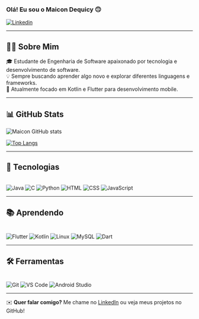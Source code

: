 ### Olá! Eu sou o Maicon Dequicy 🙃  

[![Linkedin](https://img.shields.io/badge/LinkedIn-0077B5?style=for-the-badge&logo=linkedin&logoColor=white)](https://www.linkedin.com/in/maicon-dequicy-52a715273/)  

---

## 🧑‍💻 Sobre Mim  
🎓 Estudante de Engenharia de Software apaixonado por tecnologia e desenvolvimento de software.  
💡 Sempre buscando aprender algo novo e explorar diferentes linguagens e frameworks.  
🚀 Atualmente focado em Kotlin e Flutter para desenvolvimento mobile.

---

## 📊 GitHub Stats  

![Maicon GitHub stats](https://github-readme-stats.vercel.app/api?username=MaiconDequicy&show_icons=true&theme=dracula)  

[![Top Langs](https://github-readme-stats.vercel.app/api/top-langs/?username=MaiconDequicy&layout=compact&theme=dracula&card_width=495)](https://github.com/anuraghazra/github-readme-stats)

---

## 🚀 Tecnologias  

<div style="display: inline_block"><br/>
    <img alt="Java" src="https://img.shields.io/badge/Java-ED8B00?style=for-the-badge&logo=openjdk&logoColor=white"/>
    <img alt="C" src="https://img.shields.io/badge/C-00599C?style=for-the-badge&logo=c&logoColor=white"/>
    <img alt="Python" src="https://img.shields.io/badge/Python-3776AB?style=for-the-badge&logo=python&logoColor=white"/>
    <img alt="HTML" src="https://img.shields.io/badge/HTML5-E34F26?style=for-the-badge&logo=html5&logoColor=white"/>
    <img alt="CSS" src="https://img.shields.io/badge/CSS3-1572B6?style=for-the-badge&logo=css3&logoColor=white"/>
    <img alt="JavaScript" src="https://img.shields.io/badge/JavaScript-323330?style=for-the-badge&logo=javascript&logoColor=F7DF1E"/>
</div>

---

## 📚 Aprendendo  

<div style="display: inline_block"><br/>
    <img alt="Flutter" src="https://img.shields.io/badge/Flutter-02569B?style=for-the-badge&logo=flutter&logoColor=white"/>
    <img alt="Kotlin" src="https://img.shields.io/badge/Kotlin-0095D5?&style=for-the-badge&logo=kotlin&logoColor=white"/>
    <img alt="Linux" src="https://img.shields.io/badge/Linux-FCC624?style=for-the-badge&logo=linux&logoColor=black"/>
    <img alt="MySQL" src="https://img.shields.io/badge/MySQL-005C84?style=for-the-badge&logo=mysql&logoColor=white"/>
    <img alt="Dart" src="https://img.shields.io/badge/Dart-0175C2?style=for-the-badge&logo=dart&logoColor=white"/>
</div>

---

## 🛠 Ferramentas  

<div style="display: inline_block"><br/>
    <img alt="Git" src="https://img.shields.io/badge/Git-F05032?style=for-the-badge&logo=git&logoColor=white"/>
    <img alt="VS Code" src="https://img.shields.io/badge/VS%20Code-0078d7?style=for-the-badge&logo=visual-studio-code&logoColor=white"/>
    <img alt="Android Studio" src="https://img.shields.io/badge/Android%20Studio-3DDC84?style=for-the-badge&logo=android-studio&logoColor=white"/>
</div>

---

✉️ **Quer falar comigo?** Me chame no [LinkedIn](https://www.linkedin.com/in/maicon-dequicy-52a715273/) ou veja meus projetos no GitHub!  

